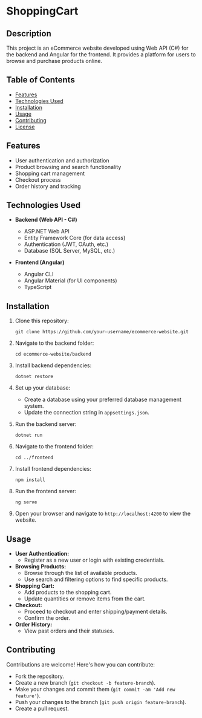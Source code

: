 # ShoppingCart

## Description
This project is an eCommerce website developed using Web API (C#) for the backend and Angular for the frontend. It provides a platform for users to browse and purchase products online.

## Table of Contents
- [Features](#features)
- [Technologies Used](#technologies-used)
- [Installation](#installation)
- [Usage](#usage)
- [Contributing](#contributing)
- [License](#license)

## Features
- User authentication and authorization
- Product browsing and search functionality
- Shopping cart management
- Checkout process
- Order history and tracking

## Technologies Used
- **Backend (Web API - C#)**
  - ASP.NET Web API
  - Entity Framework Core (for data access)
  - Authentication (JWT, OAuth, etc.)
  - Database (SQL Server, MySQL, etc.)
  
- **Frontend (Angular)**
  - Angular CLI
  - Angular Material (for UI components)
  - TypeScript
  
## Installation
1. Clone this repository:
   ```
   git clone https://github.com/your-username/ecommerce-website.git
   ```

2. Navigate to the backend folder:
   ```
   cd ecommerce-website/backend
   ```

3. Install backend dependencies:
   ```
   dotnet restore
   ```

4. Set up your database:
   - Create a database using your preferred database management system.
   - Update the connection string in `appsettings.json`.

5. Run the backend server:
   ```
   dotnet run
   ```

6. Navigate to the frontend folder:
   ```
   cd ../frontend
   ```

7. Install frontend dependencies:
   ```
   npm install
   ```

8. Run the frontend server:
   ```
   ng serve
   ```

9. Open your browser and navigate to `http://localhost:4200` to view the website.

## Usage
- **User Authentication:**
  - Register as a new user or login with existing credentials.
- **Browsing Products:**
  - Browse through the list of available products.
  - Use search and filtering options to find specific products.
- **Shopping Cart:**
  - Add products to the shopping cart.
  - Update quantities or remove items from the cart.
- **Checkout:**
  - Proceed to checkout and enter shipping/payment details.
  - Confirm the order.
- **Order History:**
  - View past orders and their statuses.

## Contributing
Contributions are welcome! Here's how you can contribute:
- Fork the repository.
- Create a new branch (`git checkout -b feature-branch`).
- Make your changes and commit them (`git commit -am 'Add new feature'`).
- Push your changes to the branch (`git push origin feature-branch`).
- Create a pull request.

